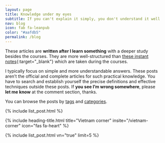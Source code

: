 ```yaml
---
layout: page
title: Knowledge under my eyes
subtitle: If you can't explain it simply, you don't understand it well enough.
nav: blog
icon: fab fa-leanpub
color: "#aafdb5"
permalink: /blog
---
```


These articles are **written after I learn something** with a deeper study besides the courses. They are more well-structured than [these instant notes](https://mynote.dinhanhthi.com){:target="_blank"} which are taken during the courses.

I typically focus on simple and more understandable answers. These posts aren’t the official and complete articles for such practical knowledge. You have to search and establish yourself the precise definitions and effective techniques outside these posts. If **you see I’m wrong somewhere**, please **let me know** at the comment section, thanks.

You can browse the posts by [tags]({{site.url}}{{site.baseurl}}/tags) and [categories]({{site.url}}{{site.baseurl}}/categories).

{% include list_post.html %}

{% include heading-title.html title="Vietnam corner" insite="/vietnam-corner" icon="fas fa-heart" %}

{% include list_post.html vn="true" limit=5 %}

